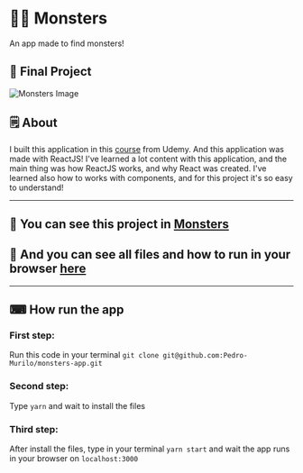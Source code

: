 # 🧟‍♀ Monsters
An app made to find monsters!

## 📱 Final Project
![Monsters Image](https://github.com/Pedro-Murilo/monsters-app/blob/master/monsters-img.png)

## 🗒 About
I built this application in this [course](https://www.udemy.com/course/complete-react-developer-zero-to-mastery/) from Udemy.
And this application was made with ReactJS! I've learned a lot content with this application, and the main thing was how ReactJS works, and why React was created. I've learned also how to works with components, and for this project it's so easy to understand!

---
## 🌟 You can see this project in [Monsters](https://pedro-murilo.github.io/monsters-app/)
## 🌟 And you can see all files and how to run in your browser [here](https://github.com/Pedro-Murilo/monsters-app/tree/master)
---

## ⌨ How run the app
###  First step: 
Run this code in your terminal `git clone git@github.com:Pedro-Murilo/monsters-app.git`
### Second step: 
Type `yarn` and wait to install the files
### Third step:
After install the files, type in your terminal `yarn start` and wait the app runs in your browser on `localhost:3000`
